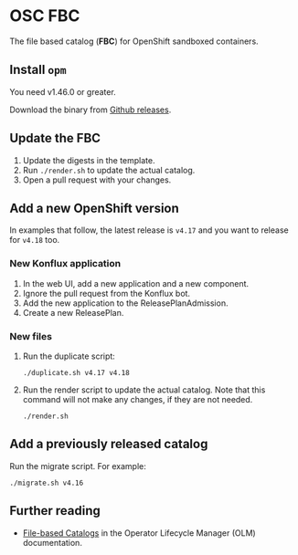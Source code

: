 # OSC FBC

The file based catalog (**FBC**) for OpenShift sandboxed containers.

## Install `opm`

You need v1.46.0 or greater.

Download the binary from [Github releases](https://github.com/operator-framework/operator-registry/releases).

## Update the FBC

1. Update the digests in the template.
1. Run `./render.sh` to update the actual catalog.
1. Open a pull request with your changes.

## Add a new OpenShift version

In examples that follow, the latest release is `v4.17` and you want to release for `v4.18` too.

### New Konflux application

1. In the web UI, add a new application and a new component.
1. Ignore the pull request from the Konflux bot.
1. Add the new application to the ReleasePlanAdmission.
1. Create a new ReleasePlan.

### New files

1. Run the duplicate script:
    ```
    ./duplicate.sh v4.17 v4.18
    ```

1. Run the render script to update the actual catalog. Note that this command will not make any changes, if they are not needed.
    ```
    ./render.sh
    ```

## Add a previously released catalog

Run the migrate script. For example:
```
./migrate.sh v4.16
```

## Further reading

  - [File-based Catalogs](https://olm.operatorframework.io/docs/reference/file-based-catalogs/) in the Operator Lifecycle Manager (OLM) documentation.
